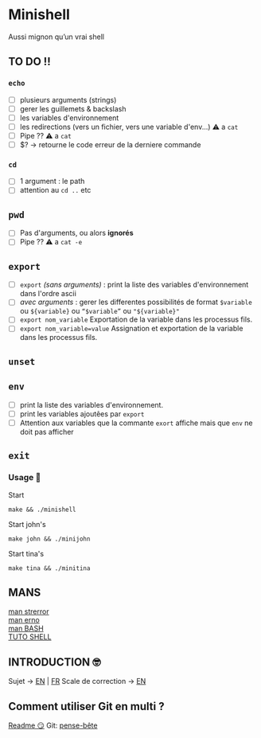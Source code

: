 # Minishell
Aussi mignon qu’un vrai shell

## TO DO !!

### ```echo```

- [ ] plusieurs arguments (strings)
- [ ] gerer les guillemets & backslash
- [ ] les variables d'environnement
- [ ] les redirections (vers un fichier, vers une variable d'env...) ⚠️ a ```cat```
- [ ] Pipe ?? ⚠️ a ```cat```
- [ ] $? -> retourne le code erreur de la derniere commande

### ```cd```

- [ ] 1 argument : le path
- [ ] attention au ```cd ..``` etc

## ```pwd```

- [ ] Pas d'arguments, ou alors **ignorés**
- [ ] Pipe ?? ⚠️ a ```cat -e```

## ```export```

- [ ] ```export``` *(sans arguments)* : print la liste des variables d'environnement dans l'ordre ascii
- [ ] *avec arguments* : gerer les differentes possibilités de format ```$variable``` ou ```${variable}``` ou ```“$variable”``` ou ```"${variable}"```
- [ ] ```export nom_variable``` Exportation de la variable dans les processus fils.
- [ ] ```export nom_variable=value``` Assignation et exportation de la variable dans les processus fils.

## ```unset```
## ```env```

- [ ] print la liste des variables d'environnement.
- [ ] print les variables ajoutêes par ```export```
- [ ] Attention aux variables que la commante ```exort``` affiche mais que ```env``` ne doit pas afficher
## ```exit```


### Usage 🧐

Start
```
make && ./minishell
```

Start john's
```
make john && ./minijohn
```

Start tina's
```
make tina && ./minitina
```

## MANS

[man strerror](http://manpagesfr.free.fr/man/man3/strerror.3.html)</br>
[man erno](http://manpagesfr.free.fr/man/man3/errno.3.html)</br>
[man BASH](http://manpagesfr.free.fr/man/man1/bash.1.html)</br>
[TUTO SHELL](http://marionpatrick.free.fr/man_html/html/tuto_shell.html)

## INTRODUCTION 🤓

Sujet -> [EN](https://github.com/tinaserra/minishell/blob/master/links/minishell_en.pdf) | [FR](https://github.com/tinaserra/minishell/blob/master/links/minishell_fr.pdf)
Scale de correction -> [EN](https://github.com/tinaserra/minishell/blob/master/links/scale)

## Comment utiliser Git en multi ?

[Readme 😏](https://github.com/tinaserra/minishell/blob/master/links/git.md)
Git: [pense-bête](http://www.letuyau.net/2012/09/git-pense-bete/)